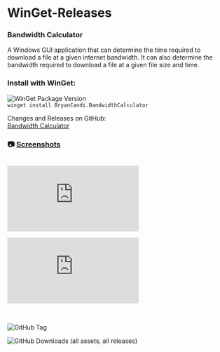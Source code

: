 # WinGet-Releases

### Bandwidth Calculator
A Windows GUI application that can determine the time required to download a file at a given internet bandwidth. It can also determine the bandwidth required to download a file at a given file size and time.

### Install with WinGet:
![WinGet Package Version](https://img.shields.io/winget/v/BryanCandi.BandwidthCalculator?label=WinGet&color=darkgreen)
\
`winget install BryanCandi.BandwidthCalculator`

Changes and Releases on GitHub:\
[Bandwidth Calculator](https://github.com/bryancandi/WinGet-Releases/releases)

### 📷 [Screenshots](https://github.com/bryancandi/WinGet-Releases/blob/main/Screenshots/BandwidthCalculator/Screenshots.md)
\
![GitHub Downloads (specific asset, latest release)](https://img.shields.io/github/downloads/bryancandi/WinGet-Releases/latest/BandwidthCalculatorInstaller.msi?flat&label=Latest%20Release%20Downloads&color=blue)

![GitHub Downloads (specific asset, all releases)](https://img.shields.io/github/downloads/bryancandi/WinGet-Releases/BandwidthCalculatorInstaller.msi?style=flat&label=All%20Release%20Downloads&color=blue)

##
\
![GitHub Tag](https://img.shields.io/github/v/tag/bryancandi/WinGet-Releases?filter=BandwidthCalculator*&color=green)

![GitHub Downloads (all assets, all releases)](https://img.shields.io/github/downloads/bryancandi/WinGet-Releases/total?style=flat&label=Total%20Downloads&color=orange)
